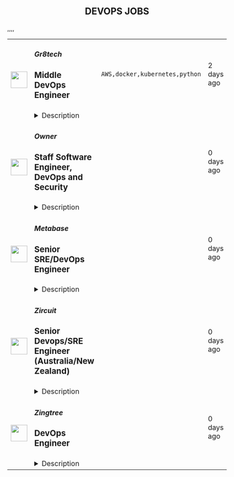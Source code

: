 <div align="center"><h2>DEVOPS JOBS</h2></div><table><tr>
                <td width="100" height="100" rowspan="2">
                    <img src="https://remotive.com/job/1963174/logo" width="38px" height="auto">
                </td>
                <td width="300">
                    <h5>Gr8tech</h5>
                    <h3>Middle DevOps Engineer</h3>
                </td>
                <td width="300">
                    <code>AWS,docker,kubernetes,python</code>
                </td>
                <td width="200">
                <text>2 days ago</text>
                </td>
                <td width="100" rowspan="2">
                <a href="https://remotive.com/remote-jobs/devops/middle-devops-engineer-1963174" align="right" target="_blank">Apply</a>
                </td>
            </tr>
            <tr>
                <td colspan="3">
                <details><summary>Description</summary>
                <div class='"content-intro"'><p><strong>GR8 Tech is a global product company that provides innovative, scalable platforms and business solutions for the iGaming industry.</strong></p>
<p>We have а great experience: GR8 Tech platform successfully handles millions of active players and offers best practices to develop and grow in the gambling industry. We are here to provide great gaming tech to satisfy even greater ambition!</p>
<p>We develop complete tech coverage for gambling businesses worldwide, including iGaming platform solutions, consulting, integration, and long-lasting operation services.</p>
<p><strong>We are driven by our ambition to make a great product with great people! Together we move the world of iGaming forward — join!</strong></p></div><div class="h2"><strong>About your key responsibilities and impact:</strong></div>
<ul style="">
<li style="">Designing and maintaining high-load and high-availability infrastructure within Cloud and On-Premise environments;</li>
<li style="">Analyzing service infrastructure needs and justifying proposed solutions;</li>
<li style="">Designing and building Infrastructure as Code;</li>
<li style="">Implementing and maintaining performance monitoring systems;</li>
<li style="">Tuning performance through autoscaling and other optimization strategies;</li>
<li style="">Writing and updating scripts for automation and infrastructure management;</li>
<li style="">Dockerizing applications and maintaining Kubernetes clusters;</li>
<li style="">Collaborating with cross-functional teams to ensure smooth deployment and operation of applications.</li>
</ul>
<div class="h2"><strong>Essential professional experience:</strong></div>
<ul style="">
<li style=""><strong>3 years</strong> <strong>of experience</strong> in a similar engineering role, with a strong track record of leadership, advanced technical skills, and successful project delivery;</li>
<li style=""><strong>System Design &amp; Architecture:</strong> Expertise in microservice and monolith architectures, event-driven design, and resilience patterns (e.g., circuit breaker, bulkhead). Proficient in requirements elicitation, functional and non-functional analysis, and system modeling;</li>
<li style=""><strong>Database Management:</strong> Strong understanding of relational and non-relational databases. Skilled in SQL, database normalization, schema design, and implementing security best practices;<br><strong>Networking &amp; Security:</strong> Knowledge of networking protocols (TCP, UDP, IP) and secure communication (SSL/TLS). Familiar with cryptographic principles, authentication/authorization algorithms, and mitigating common security vulnerabilities;</li>
<li style=""><strong>Cloud &amp; DevOps:</strong> Experience with AWS, Kubernetes, Docker, and Infrastructure as Code tools (Terraform, Ansible). Proficient in CI/CD pipelines, automation, and cloud resource management;</li>
<li style=""><strong>Monitoring &amp; Observability:</strong> Skilled in Prometheus, Grafana, and ELK stack for monitoring, logging, and troubleshooting. Experienced in setting up monitoring systems and analyzing data for performance optimization;</li>
<li style=""><strong>Virtualization &amp; Orchestration:</strong> Proficient in containerization with Docker, orchestration with Kubernetes, and virtualization concepts;</li>
<li style=""><strong>Development &amp; Scripting:</strong> Proficiency in scripting languages (e.g., Bash, Python) for automation, system monitoring, and API integrations. Adherence to SDLC best practices, version control (Git), and testing frameworks;</li>
<li style=""><strong>Security Best Practices:</strong> Implementation of secure cloud infrastructure, VPNs, encryption, and secure coding principles;</li>
<li style=""><strong>Linux Expertise:</strong> Advanced Linux administration skills, including networking, system architecture, and security management.</li>
</ul>
<p> </p><div class='"content-conclusion"'><p> </p>
<div class="h2"><strong>What we offer:</strong></div>
<p><strong>Benefits Cafeteria:</strong></p>
<ul style="">
<li style="">Sports compensation;</li>
<li style="">Medical coverage;</li>
<li style="">Psychological support;</li>
<li style="">Home-office coverage.</li>
</ul>
<p><strong>Work-life:</strong></p>
<ul style="">
<li style="">Remote work, Coworking compensation;</li>
<li style="">Childcare budget;</li>
<li style="">Maternity leave;</li>
<li style="">Paternity leave;</li>
<li style="">Additional 2 days for family events.</li>
</ul>
<p><strong>Our GR8 Culture:</strong></p>
<ul style="">
<li style="">Open feedback and transparent direct communications;</li>
<li style="">Growth and development: better every day;</li>
<li style="">High tolerance to experiment and mistakes;</li>
<li style="">Supportive friendly environment.</li>
</ul>
<p> </p>
<p> </p>
<p>Data Protection Information regarding the processing of your personal data in connection with the recruitment and selection process can be found in the Candidate Privacy Notice at <a class='"c-link"' href="%22https://gr8.tech/candidate-privacy-notice/%22" rel="nofollow" target='"_blank"'>https://gr8.tech/candidate-privacy-notice/</a>.</p></div><img src="https://remotive.com/job/track/1963174/blank.gif?source=public_api" alt=""/>
                </details>
                </td>
            </tr>,<tr>
                <td width="100" height="100" rowspan="2">
                    <img src="https://avatars.githubusercontent.com/u/87661266?s=200&v=4" width="38px" height="auto">
                </td>
                <td width="300">
                    <h5>Owner</h5>
                    <h3>Staff Software Engineer, DevOps and Security</h3>
                </td>
                <td width="300">
                    <code></code>
                </td>
                <td width="200">
                <text>0 days ago</text>
                </td>
                <td width="100" rowspan="2">
                <a href="https://jobs.lever.co/owner/268ea114-3243-4d4d-97cc-49471b9ddf68" align="right" target="_blank">Apply</a>
                </td>
            </tr>
            <tr>
                <td colspan="3">
                <details><summary>Description</summary>
                <div><span style="font-size: 13pt">👋 </span><b style="font-size: 13pt;">About </b><b><a style="font-size: 13pt;" href="http://owner.com/">Owner.com</a></b></div><div><br></div><div><span style="font-size: 11pt;">Owner is the all-in-one platform that restaurants use to succeed online.&nbsp;</span></div><div><br></div><div><span style="font-size: 11pt;">Thousands of restaurant owners use our tools to build their website, drive online orders, create their own branded app, manage their customer relationships, and set up marketing automations.&nbsp;</span></div><div><br></div><div><span style="font-size: 14.6667px;">You can think of it as Shopify meets HubSpot, but specifically for restaurants.&nbsp;</span></div><div><br></div><div><span style="font-size: 11pt;">Learn more about the problems we are solving for our customers </span><a style="font-size: 11pt;" href="https://www.owner.com/our-story">here</a><span style="font-size: 11pt;">.&nbsp;</span></div><div><br></div><div><span style="font-size: 13pt">🌎</span><b style="font-size: 13pt;"> Our vision</b></div><div><br></div><div><span style="font-size: 11pt;">We’re starting by helping independent restaurants succeed online.</span></div><div><br></div><div><span style="font-size: 11pt;">But it’s not just restaurants that need our help. All local service-based businesses are struggling with these same problems. Huge technology corporations are taking their customers, bleeding their profits, and making it hard for them to survive.</span></div><div><br></div><div><span style="font-size: 11pt;">So, once we nail the solution for restaurants&nbsp;–&nbsp;we’ll scale it into every other local business type.</span></div><div><br></div><div><span style="font-size: 11pt;">In the future we envision, we’ll build the technology that tens of millions of local business owners need to succeed in the digital age.</span></div><div><br></div><div><br></div><div><span style="font-size: 13pt">🚀 </span><b style="font-size: 13pt;">Our traction</b></div><div><br></div><div><span style="font-size: 11pt;">In just over 3 years we've generated </span><span style="font-size: 15px;">tens of millions in revenue, served millions of guests, and have processed hundreds of millions of orders.</span></div><div><br></div><div><span style="font-size: 11pt;">More importantly, we’ve helped thousands of restaurant owners save their businesses - and not&nbsp; only survive, but thrive.</span></div><div><br></div><div><br></div><div><span style="font-size: 13pt">⭐ </span><b style="font-size: 13pt;">Our team</b></div><div><br></div><div><span style="font-size: 15px;">Our team grew from 90 people to over 150 people in 2024. We’ve got top talent from the most successful companies in SMB software like Shopify, HubSpot, DoorDash, Procore and ServiceTitan. We’ll be scaling even faster in 2025 to keep pace with our customer growth.</span></div><div><br></div><div>How we work: Owner is a remote-first, global company with a home base in San Francisco. For some of our creative teams we prioritize in-person collaboration at our SF HQ. The rest of our employees are distributed throughout the world.</div><div><br></div><div><span style="font-size: 16px;">🫵 </span><b style="font-size: 16px;">Why we’re looking for you</b></div><div><br></div><div>We are seeking a visionary Staff-level Developer Ops and Security Engineer to lead our efforts in integrating security throughout our development processes. Your expertise will be crucial in building and maintaining a secure, scalable, and efficient application layer that supports our rapid growth. You'll work closely with technology teams to implement best practices, automate security processes, and foster a culture of security-first thinking across the organization.</div><div><br></div><div>Our Stack:</div><div>Backend: <a rel="noopener noreferrer" class="postings-link" href="http://Node.js">Node.js</a>, Mongo, AWS</div><div>Frontend: React, <a rel="noopener noreferrer" class="postings-link" href="http://Next.js">Next.js</a>, Vue</div><div>Typescript everywhere</div><div><br></div><div>This role is 100% remote and can be based anywhere in the United States or Canada.</div><div><span style="font-size: 16px;">🫵 </span><b style="font-size: 16px;">Why we’re looking for you</b></div><div><br></div><div>We are seeking a visionary Staff-level Developer Ops and Security Engineer to lead our efforts in integrating security throughout our development processes. Your expertise will be crucial in building and maintaining a secure, scalable, and efficient application layer that supports our rapid growth. You'll work closely with technology teams to implement best practices, automate security processes, and foster a culture of security-first thinking across the organization.</div><div><br></div><div>Our Stack:</div><div>Backend: <a href="http://Node.js" class="postings-link" target="_blank" rel="noopener noreferrer">Node.js</a>, Mongo, AWS</div><div>Frontend: React, <a href="http://Next.js" class="postings-link" target="_blank" rel="noopener noreferrer">Next.js</a>, Vue</div><div>Typescript everywhere</div><div><br></div><div>This role is 100% remote and can be based anywhere in the United States or Canada.</div><h3>💻 The impact you will have</h3><li>Implement "shift-left" security strategies, integrating automated security practices early in the development lifecycle to prevent vulnerabilities</li><li>Develop and maintain secure CI/CD pipelines, integrating automated security testing and vulnerability scanning</li><li>Implement Infrastructure as Code (IaC) practices to ensure consistent and secure deployments across environments</li><li>Enhance our cloud security posture through proper configuration, monitoring, and incident response procedures</li><li>Collaborate with development teams to integrate security best practices into the software development lifecycle</li><li>Mentor and guide other team members on DevSecOps practices and security principles</li><h3>👥 Who you’ll work with</h3><li>This role will be part of our small but mighty Platform Eng group.</li><li>You will work closely with engineers across the technology org, our product managers, and other members of the Platform Eng group.</li><h3>✅ Minimum requirements</h3><li>6+ years of experience in DevOps, with a strong focus on security practices and principles</li><li>Extensive experience with cloud platforms (AWS, Azure) and containerization technologies (Docker, Kubernetes)</li><li>Proficiency in Infrastructure as Code tools (e.g., Terraform, CloudFormation) and CI/CD pipelines</li><li>Strong understanding of security best practices, compliance requirements (e.g., SOC 2, GDPR), and common vulnerabilities</li><li>Experience implementing and managing security tools for vulnerability scanning, SAST/DAST, and secrets management</li><li>Excellent communication skills with the ability to articulate complex security concepts to technical and non-technical stakeholders</li><li>Track record of successfully leading and implementing DevSecOps initiatives in fast-paced environments</li><h3>🏆 Pay and benefits</h3><li>The estimated base salary range for this role is $200 - 230K plus a generous equity pre-IPO equity package</li><li>Other benefits include comprehensive health coverage, work from anywhere (100% remote workplace), unlimited PTO - plus extra fun perks!</li><div><br></div><div><b><span style="font-size: 10px">🚩 Notice - Employment Scams</span></b></div><div><span style="font-size: 10px">Please note that any communication from our hiring team regarding job opportunities will only be made by an Owner employee with an @owner.com email address.</span></div><div><br></div><div><span style="font-size: 10px">We will never ask you to provide personal or financial information, including but not limited to: your social security number, credit card numbers, passport information and other related banking information.&nbsp;If you believe you are being contacted by scammer, please mark the communication as "phishing" or “spam” and do not respond.</span></div><div><span style="font-size: 13pt">👋 </span><b style="font-size: 13pt;">About </b><b><a href="http://owner.com/" style="font-size: 13pt;">Owner.com</a></b></div><div><br></div><div><span style="font-size: 11pt;">Owner is the all-in-one platform that restaurants use to succeed online.&nbsp;</span></div><div><br></div><div><span style="font-size: 11pt;">Thousands of restaurant owners use our tools to build their website, drive online orders, create their own branded app, manage their customer relationships, and set up marketing automations.&nbsp;</span></div><div><br></div><div><span style="font-size: 14.6667px;">You can think of it as Shopify meets HubSpot, but specifically for restaurants.&nbsp;</span></div><div><br></div><div><span style="font-size: 11pt;">Learn more about the problems we are solving for our customers </span><a href="https://www.owner.com/our-story" style="font-size: 11pt;">here</a><span style="font-size: 11pt;">.&nbsp;</span></div><div><br></div><div><span style="font-size: 13pt">🌎</span><b style="font-size: 13pt;"> Our vision</b></div><div><br></div><div><span style="font-size: 11pt;">We’re starting by helping independent restaurants succeed online.</span></div><div><br></div><div><span style="font-size: 11pt;">But it’s not just restaurants that need our help. All local service-based businesses are struggling with these same problems. Huge technology corporations are taking their customers, bleeding their profits, and making it hard for them to survive.</span></div><div><br></div><div><span style="font-size: 11pt;">So, once we nail the solution for restaurants&nbsp;–&nbsp;we’ll scale it into every other local business type.</span></div><div><br></div><div><span style="font-size: 11pt;">In the future we envision, we’ll build the technology that tens of millions of local business owners need to succeed in the digital age.</span></div><div><br></div><div><br></div><div><span style="font-size: 13pt">🚀 </span><b style="font-size: 13pt;">Our traction</b></div><div><br></div><div><span style="font-size: 11pt;">In just over 3 years we've generated </span><span style="font-size: 15px;">tens of millions in revenue, served millions of guests, and have processed hundreds of millions of orders.</span></div><div><br></div><div><span style="font-size: 11pt;">More importantly, we’ve helped thousands of restaurant owners save their businesses - and not&nbsp; only survive, but thrive.</span></div><div><br></div><div><br></div><div><span style="font-size: 13pt">⭐ </span><b style="font-size: 13pt;">Our team</b></div><div><br></div><div><span style="font-size: 15px;">Our team grew from 90 people to over 150 people in 2024. We’ve got top talent from the most successful companies in SMB software like Shopify, HubSpot, DoorDash, Procore and ServiceTitan. We’ll be scaling even faster in 2025 to keep pace with our customer growth.</span></div><div><br></div><div>How we work: Owner is a remote-first, global company with a home base in San Francisco. For some of our creative teams we prioritize in-person collaboration at our SF HQ. The rest of our employees are distributed throughout the world.</div>
                </details>
                </td>
            </tr>,<tr>
                <td width="100" height="100" rowspan="2">
                    <img src="https://avatars.githubusercontent.com/u/10520629?s=200&v=4" width="38px" height="auto">
                </td>
                <td width="300">
                    <h5>Metabase</h5>
                    <h3>Senior SRE/DevOps Engineer</h3>
                </td>
                <td width="300">
                    <code></code>
                </td>
                <td width="200">
                <text>0 days ago</text>
                </td>
                <td width="100" rowspan="2">
                <a href="https://jobs.lever.co/metabase/1b702919-4d0b-4085-baec-8947f9b7e4ee" align="right" target="_blank">Apply</a>
                </td>
            </tr>
            <tr>
                <td colspan="3">
                <details><summary>Description</summary>
                <div>Metabase is the easiest way for people to get insights from their data, from tiny startups who get up and running quickly to major corporations with tens of thousands of users. That's why people <a class="postings-link" href="https://www.metabase.com/love">love us</a>.</div><div><br></div><div>We bring data tools with the elegance and simplicity of consumer products to the crufty world of enterprise business intelligence. We provide an opinionated open source starting point for how companies should measure, analyze and share their data, which is used by tens of thousands of companies.</div><div><br></div><div>Tens of thousands of companies use Metabase every day to answer questions about their data. While we seek to become the de-facto self-managed open source analytics software for organizations everywhere, many customers want an ability to use Metabase without worrying about the operational details of self-hosting. That’s why we recently launched our Metabase Cloud product. We’re looking for operations engineers to help build out and run our new and quickly growing ‘Metabase Cloud’ hosted product.</div><div>Tens of thousands of companies use Metabase every day to answer questions about their data. While we seek to become the de-facto self-managed open source analytics software for organizations everywhere, many customers want an ability to use Metabase without worrying about the operational details of self-hosting. That’s why we recently launched our Metabase Cloud product. We’re looking for operations engineers to help build out and run our new and quickly growing ‘Metabase Cloud’ hosted product.</div><h3>You will:</h3><li>Own and operate our application stack and AWS infrastructure to orchestrate and manage our hosted customer instances of Metabase</li><li>Debug runtime issues across the different levels of our application stack and hosting stack.</li><li>Develop and build our internal tooling and automation to manage the lifecycle of a hosted Metabase installation, from purchase to deployment, zero-downtime upgrades, and general operational health</li><li>Continuously improve our automated deployments and testing</li><h3>We're looking for someone who:</h3><li>Is thoughtful and careful</li><li>Compulsively automates everything and documents it</li><li>Is able to make solid technical judgements and back them up articulately</li><li>Has at least 5 years of experience building and operating <b>production</b> infrastructure, ideally on public cloud</li><li>Strong <b>Kubernetes</b> and <b>AWS </b>experience</li><li>Strong experience with IaC and <b>Terraform</b></li><li>Can write high quality and readable code in a modern language (e.g. Python, Go, etc.)</li><li>Experience with modern monitoring stacks (e.g Prometheus/Grafana/Datadog) </li><h3>Projects you could work on:</h3><li>Multi-region hosting </li><li>Automate EKS cluster provisioning </li><li>Extend our CRDs and Operators </li><li>Improve the RDS sharding strategy for our multi-tenant platform</li><li>Unify and improve our CI/CD platforms</li><li>Collaborate with core application developers on changes to improve our application metrics, deployment speeds and CI integration.</li><li>Maintain our SOC2 compliance and security posture </li><div><br></div><div><br></div><div>We're a global team (50% outside the US), fully distributed (from Thailand to California), who get things done asynchronously, with plenty of uninterrupted time, supporting each other to do the best work of our careers. We offer flexibility (define your own schedule and work from wherever you want), autonomy, and an environment that fosters growth, learning, and development. We're relentlessly user-focused and believe in building long-term value, not short-term hacks. And we raised a $30M Series B to take our approach to the next level for years to come.</div><div><br></div><div><span style="font-size: 10px">For U.S. applicants: Metabase participates in the federal E-Verify program, which confirms employment authorization of newly hired U.S. based employees. E-Verify is not used as a tool to pre-screen candidates and is only initiated upon hire.</span></div><div><br></div><div><span style="font-size: 10px"><a href="https://www.e-verify.gov/sites/default/files/everify/posters/EVerifyParticipationPoster.pdf"><u>E-Verify Participation Notice</u></a> (English/Spanish)</span></div><div><span style="font-size: 10px"><a href="https://www.e-verify.gov/sites/default/files/everify/posters/IER_RightToWorkPoster%20Eng_Es.pdf"><u>Right to Work Notice</u></a> (English/Spanish)</span></div><div>Metabase is the easiest way for people to get insights from their data, from tiny startups who get up and running quickly to major corporations with tens of thousands of users. That's why people <a href="https://www.metabase.com/love" class="postings-link">love us</a>.</div><div><br></div><div>We bring data tools with the elegance and simplicity of consumer products to the crufty world of enterprise business intelligence. We provide an opinionated open source starting point for how companies should measure, analyze and share their data, which is used by tens of thousands of companies.</div>
                </details>
                </td>
            </tr>,<tr>
                <td width="100" height="100" rowspan="2">
                    <img src="https://cdn4.cdn-telegram.org/file/XPlaqlEUknW_svqT3QMieRjyIQZ2HZb9eyjvCZebDNphks5dEmgFZRW4Md5S1cNriHEcPjz3gMSvds9evwWplAnNoxgMJPgEW9aHC0O6iP6wrF6uMQ7FTQC-vOfpi5FnKk4tbrf-mqll8s-QMol8kQNfN1hAYNxzoDpz9H705TGnavueQh8NI2H3P6jCdc11Pb6LRrElPJ3SkhqhLqprt6VVgJ-JlDl1zbxiR1t6unqaZ3e9tH_QB04DPropM2dvCsPV2MmmuUEMVcbHUif2vtjv4NWB1HeBxBvZwh0K6VCRioug1LAj7VeGI4SeMuvj2Sdrwq3zV2vmgbXFB4e28g.jpg" width="38px" height="auto">
                </td>
                <td width="300">
                    <h5>Zircuit</h5>
                    <h3>Senior Devops/SRE Engineer (Australia/New Zealand)</h3>
                </td>
                <td width="300">
                    <code></code>
                </td>
                <td width="200">
                <text>0 days ago</text>
                </td>
                <td width="100" rowspan="2">
                <a href="https://jobs.ashbyhq.com/Zircuit/5589614c-06a1-479d-8834-3d0fc4397613" align="right" target="_blank">Apply</a>
                </td>
            </tr>
            <tr>
                <td colspan="3">
                <details><summary>Description</summary>
                <p style="min-height:1.5em"><strong>Summary</strong></p><p style="min-height:1.5em">As a Senior DevOps Engineer, you'll be at the forefront of ZK rollup technology, playing a crucial role in optimizing our mission-critical infrastructure. You'll work closely with our tight-knit, elite team to maintain, update, and deploy new features to Zircuit. </p><p style="min-height:1.5em">We are seeking a candidate in the UTC+12 time zone region (ideally in Australia or New Zealand) who is reliable, detail-oriented, and collaborative. The ideal candidate should excel at problem-solving and be capable of contributing to sound decision-making, even in high-pressure situations.</p><p style="min-height:1.5em">If this sounds like you, then we highly encourage you to apply!</p><p style="min-height:1.5em"></p><p style="min-height:1.5em"><strong>Expertise</strong></p><ul style="min-height:1.5em"><li><p style="min-height:1.5em">3-5 years experience as a DevOps Engineer, SRE, or similar software engineering role</p></li><li><p style="min-height:1.5em">Fluent in English, with strong writing and speaking skills</p></li><li><p style="min-height:1.5em">Experience with and advanced knowledge of Docker</p></li><li><p style="min-height:1.5em">Advanced knowledge and hands-on experience with Terraform. Proficiency in using Terraform for infrastructure-as-code</p></li><li><p style="min-height:1.5em">Advanced knowledge of Amazon Web Services</p></li><li><p style="min-height:1.5em">Good knowledge of Kubernetes, substantial experience deploying, managing, and scaling applications with Kubernetes, and basic familiarity with ArgoCD</p></li></ul><ul style="min-height:1.5em"><li><p style="min-height:1.5em">Nice to have - fluency in different programming languages, including Go, Rust, Python, and Javascript</p></li><li><p style="min-height:1.5em">Nice to have - hands-on experience with blockchain infrastructure, from node setup to data consumption from different providers (e.g. Infura, Alchemy, etc).</p></li><li><p style="min-height:1.5em">Nice to have - AWS Professional Certifications</p></li><li><p style="min-height:1.5em">Nice to have - experience with blockchain systems, bridges, and layer-2 solutions</p></li></ul><p style="min-height:1.5em"></p><p style="min-height:1.5em"><strong>Compensation &amp; Perks</strong></p><ul style="min-height:1.5em"><li><p style="min-height:1.5em">A competitive salary that matches your experience, plus performance bonuses and token grants</p></li><li><p style="min-height:1.5em">Work from anywhere, 100% remote, and flexible working hours</p></li><li><p style="min-height:1.5em">Generous paid time off, including maternity/paternity leave</p></li><li><p style="min-height:1.5em">Retirement/pension plan</p></li><li><p style="min-height:1.5em">Free gym membership, or any virtual alternative of your choice</p></li><li><p style="min-height:1.5em">Join all-expenses-paid retreats in exotic/exclusive locations with the team</p></li></ul>
                </details>
                </td>
            </tr>,<tr>
                <td width="100" height="100" rowspan="2">
                    <img src="https://avatars.githubusercontent.com/u/63677130?s=200&v=4" width="38px" height="auto">
                </td>
                <td width="300">
                    <h5>Zingtree</h5>
                    <h3>DevOps Engineer</h3>
                </td>
                <td width="300">
                    <code></code>
                </td>
                <td width="200">
                <text>0 days ago</text>
                </td>
                <td width="100" rowspan="2">
                <a href="https://jobs.lever.co/zingtree/c6fcc571-d422-4c7e-b357-6bdde2456043" align="right" target="_blank">Apply</a>
                </td>
            </tr>
            <tr>
                <td colspan="3">
                <details><summary>Description</summary>
                <div><span style="font-size: 16px;">Zingtree is the next gen, intelligent process automation platform that reimagines customer experience operations for top Customer Support leaders. With over 500 customers, including global enterprises like Optum, Corpay, Sony, SharkNinja, and Allianz, Zingtree transforms self-service, uncovers and implements automation opportunities, and makes every customer service agent an expert.</span></div><div><br></div><div><span style="font-size: 16px;">We are looking for a </span><b style="font-size: 16px;">Mid-Level DevOps Engineer</b><span style="font-size: 16px;"> to join our growing team. In this role, you will collaborate with development, operations, and infrastructure teams to automate and streamline our processes, build and maintain tools for deployment, monitoring, and operations, and troubleshoot and resolve issues in our development and production environments.</span></div><div><span style="font-size: 16px;">Zingtree is the next gen, intelligent process automation platform that reimagines customer experience operations for top Customer Support leaders. With over 500 customers, including global enterprises like Optum, Corpay, Sony, SharkNinja, and Allianz, Zingtree transforms self-service, uncovers and implements automation opportunities, and makes every customer service agent an expert.</span></div><div><br></div><div><span style="font-size: 16px;">We are looking for a </span><b style="font-size: 16px;">Mid-Level DevOps Engineer</b><span style="font-size: 16px;"> to join our growing team. In this role, you will collaborate with development, operations, and infrastructure teams to automate and streamline our processes, build and maintain tools for deployment, monitoring, and operations, and troubleshoot and resolve issues in our development and production environments.</span></div><h3>What You'll Do</h3><li>Design, implement, and maintain CI/CD pipelines for various applications.</li><li>Automate infrastructure provisioning using Infrastructure as Code (IaC) tools such as Terraform, CloudFormation</li><li>Monitor system performance and ensure reliability, scalability, and security of infrastructure.</li><li>Collaborate with software development teams to ensure continuous integration and continuous delivery best practices.</li><li>Manage cloud-based services (AWS, GCP) and ensure optimal performance and cost-efficiency.</li><li>Troubleshoot and resolve infrastructure and application-related issues in production environments.</li><li>Work on containerization and orchestration technologies like Docker and Kubernetes.</li><li>Implement and manage monitoring and alerting tools like Prometheus, Grafana, or ELK stack.</li><li>Ensure security best practices in all aspects of DevOps processes, including automating security checks in CI/CD pipelines.</li><li>Perform system upgrades and patch management as needed.</li><li>Document infrastructure and deployment processes and ensure knowledge transfer within the team.</li><h3>About You</h3><li><b>5+ years</b> of hands-on experience in DevOps or related roles.</li><li>Solid experience with <b>CI/CD pipelines</b> and tools like Github Actions, GitLab CI, Jenkins, CircleCI, etc.</li><li>Strong knowledge of <b>cloud platforms</b> (AWS, GCP) and associated services.</li><li>Proficiency in <b>containerization</b> and <b>orchestration</b> technologies such as Docker and Kubernetes and Argo.</li><li>Experience with <b>Infrastructure as Code (IaC)</b> tools like Terraform, CloudFormation, or Ansible.</li><li>Experience with monitoring tools (e.g., Prometheus, Grafana, ELK stack).</li><li>Good understanding of <b>networking, security</b>, and <b>firewall configurations</b>.</li><li>Experience with <b>version control systems</b> like Git and an understanding of branching strategies.</li><li>Familiarity with <b>Linux</b>/Unix systems administration and shell scripting.</li><li>Knowledge of <b>scripting languages</b> (Python, Bash, etc.) for automation.</li><li>Problem-solving mindset with attention to detail and strong analytical skills.</li><h3>Nice to have</h3><li>Expertise in AWS, Kubernetes</li><li>Experience with <b>microservices architecture</b> and managing services at scale.</li><li>Familiarity with <b>serverless technologies</b>.</li><li>Knowledge of <b>security best practices</b> in DevOps, including tools for vulnerability scanning and compliance checks.</li><h3>Soft Skills</h3><li>Strong collaboration and communication skills.</li><li>Ability to work independently and within a team environment.</li><li>Comfortable working in a fast-paced, dynamic environment with shifting priorities.</li><h3>What We Offer</h3><li>Competitive Compensation - We offer fair compensation packages&nbsp;</li><li>Comprehensive Health Benefits - 100% of employee premiums and 75%-80% of dependent premiums on most health, dental, and vision insurance are covered by us</li><li>401K plans - Add to your retirement planning (no employer matching at this time)</li><li>Paid Parental Leave - Paid time off for parents to spend time with their new child</li><li>Unlimited PTO - Take the time you need to recharge and bring your best self to work&nbsp;</li><li>Flexible Remote Work - Work from anywhere</li><li>Co-Working Reimbursement - Expense up to $200 a month on co-working space</li><li>Home Office Stipend - Receive up to $500 to create a great work environment at home, and $100 a month for Internet, phone, etc.</li><h3>Zingtree's Values</h3><li><b>Lead with action: </b>We are doers. We move fast with purpose, fearlessly blaze new trails, and fail fast and learn quickly, to achieve positive outcomes for our customers and the business.&nbsp;</li><li><b>People really matter: </b>We win as a team. We care about all humans—our customers and our employees—achieving professional greatness&nbsp;and making a meaningful impact on the world.</li><li><b>Ownership leads to results:</b> When we say we’ll deliver, we deliver. We act responsibly with integrity, high standards, and hold ourselves accountable to the results of our actions.</li><li><b>Expertise creates value:</b> We are learners. We continuously build and share knowledge, invest in growing ourselves, and put expertise into action to fully realize our potential and goals.</li><li><b>Transparency builds trust: </b>We respectfully tell it as it is. We are direct, honest, and open with the information that matters, and communicate in a caring way that builds stronger trusted relationships with each other.</li>
                </details>
                </td>
            </tr></table>